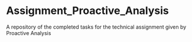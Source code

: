 # Assignment_Proactive_Analysis
A repository of the completed tasks for the technical assignment given by Proactive Analysis
